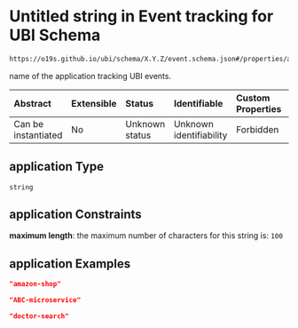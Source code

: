 # Untitled string in Event tracking for UBI Schema

```txt
https://o19s.github.io/ubi/schema/X.Y.Z/event.schema.json#/properties/application
```

name of the application tracking UBI events.

| Abstract            | Extensible | Status         | Identifiable            | Custom Properties | Additional Properties | Access Restrictions | Defined In                                                                      |
| :------------------ | :--------- | :------------- | :---------------------- | :---------------- | :-------------------- | :------------------ | :------------------------------------------------------------------------------ |
| Can be instantiated | No         | Unknown status | Unknown identifiability | Forbidden         | Allowed               | none                | [event.schema.json\*](../../out/X.Y.Z/event.schema.json "open original schema") |

## application Type

`string`

## application Constraints

**maximum length**: the maximum number of characters for this string is: `100`

## application Examples

```json
"amazon-shop"
```

```json
"ABC-microservice"
```

```json
"doctor-search"
```
